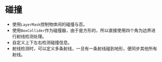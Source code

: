 # 碰撞

- 使用`LayerMask`控制物体间的碰撞与否。
- 使用`BoxCollider`作为碰撞器，由于是方形的，所以直接使用四个角为边界进行射线检测处理。
- 自定义上下左右检测碰撞信息。
- 射线检测时，可以定义多条射线，一旦有一条射线碰到地形，便同步其他所有射线。